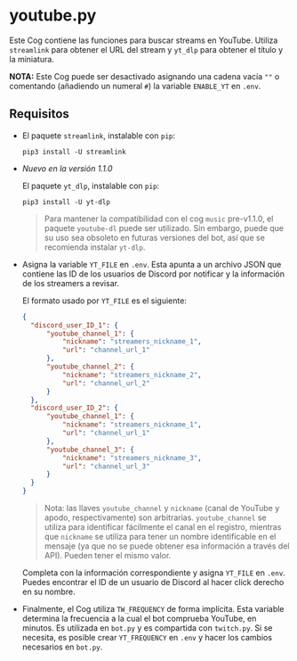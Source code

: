 # youtube.py

Este Cog contiene las funciones para buscar streams en YouTube. Utiliza `streamlink` para obtener el URL del stream y `yt_dlp` para obtener el título y la miniatura.

**NOTA:** Este Cog puede ser desactivado asignando una cadena vacía `""` o comentando (añadiendo un numeral `#`) la variable `ENABLE_YT` en `.env`.

## Requisitos

- El paquete `streamlink`, instalable con `pip`:

  ```
  pip3 install -U streamlink
  ```

- *Nuevo en la versión 1.1.0*
  
  El paquete `yt_dlp`, instalable con `pip`:
  
  ```
  pip3 install -U yt-dlp
  ```
  
  > Para mantener la compatibilidad con el cog `music` pre-v1.1.0, el paquete `youtube-dl` puede ser utilizado. Sin embargo, puede que su uso sea obsoleto en futuras versiones del bot, así que se recomienda instalar `yt-dlp`.
  
- Asigna la variable `YT_FILE` en `.env`. Esta apunta a un archivo JSON que contiene las ID de los usuarios de Discord por notificar y la información de los streamers a revisar.

  El formato usado por `YT_FILE` es el siguiente:

  ```json
  {
  	"discord_user_ID_1": {
  		"youtube_channel_1": {
  			"nickname": "streamers_nickname_1",
  			"url": "channel_url_1"
  		},
  		"youtube_channel_2": {
  			"nickname": "streamers_nickname_2",
  			"url": "channel_url_2"
  		}
  	},
  	"discord_user_ID_2": {
  		"youtube_channel_1": {
  			"nickname": "streamers_nickname_1",
  			"url": "channel_url_1"
  		},
  		"youtube_channel_3": {
  			"nickname": "streamers_nickname_3",
  			"url": "channel_url_3"
  		}
  	}
  }
  ```

  > Nota: las llaves `youtube_channel` y `nickname` (canal de YouTube y apodo, respectivamente) son arbitrarias. `youtube_channel` se utiliza para identificar fácilmente el canal en el registro, mientras que `nickname` se utiliza para tener un nombre identificable en el mensaje (ya que no se puede obtener esa información a través del API). Pueden tener el mismo valor.

  Completa con la información correspondiente y asigna `YT_FILE` en `.env`. Puedes encontrar el ID de un usuario de Discord al hacer click derecho en su nombre.

- Finalmente, el Cog utiliza `TW_FREQUENCY` de forma implícita. Esta variable determina la frecuencia a la cual el bot comprueba YouTube, en minutos. Es utilizada en `bot.py` y es compartida con `twitch.py`. Si se necesita, es posible crear `YT_FREQUENCY` en `.env` y hacer los cambios necesarios en `bot.py`.

